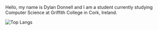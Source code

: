 Hello, my name is Dylan Donnell and I am a student currently studying Computer Science at Griffith College in Cork, Ireland.

![Top Langs](https://github-readme-stats.vercel.app/api/top-langs/?username=dy-tea&layout=compact&theme=dark)
